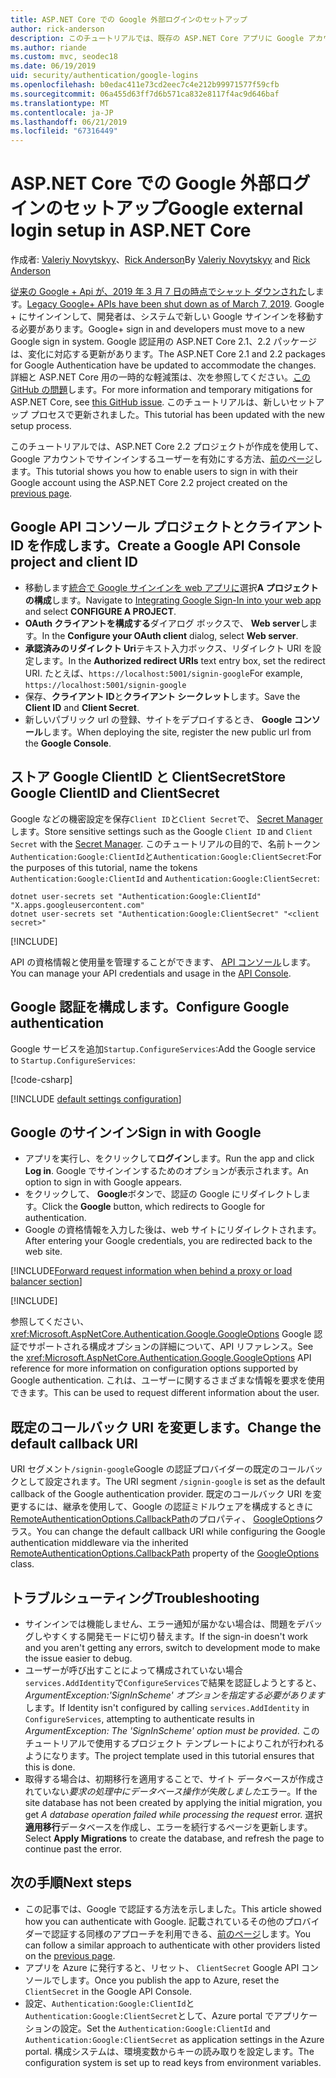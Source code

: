 ```yaml
---
title: ASP.NET Core での Google 外部ログインのセットアップ
author: rick-anderson
description: このチュートリアルでは、既存の ASP.NET Core アプリに Google アカウントのユーザー認証の統合について説明します。
ms.author: riande
ms.custom: mvc, seodec18
ms.date: 06/19/2019
uid: security/authentication/google-logins
ms.openlocfilehash: b0edac411e73cd2eec7c4e212b99971577f59cfb
ms.sourcegitcommit: 06a455d63ff7d6b571ca832e8117f4ac9d646baf
ms.translationtype: MT
ms.contentlocale: ja-JP
ms.lasthandoff: 06/21/2019
ms.locfileid: "67316449"
---
```

# <a name="google-external-login-setup-in-aspnet-core"></a><span data-ttu-id="b340b-103">ASP.NET Core での Google 外部ログインのセットアップ</span><span class="sxs-lookup"><span data-stu-id="b340b-103">Google external login setup in ASP.NET Core</span></span>

<span data-ttu-id="b340b-104">作成者: [Valeriy Novytskyy](https://github.com/01binary)、[Rick Anderson](https://twitter.com/RickAndMSFT)</span><span class="sxs-lookup"><span data-stu-id="b340b-104">By [Valeriy Novytskyy](https://github.com/01binary) and [Rick Anderson](https://twitter.com/RickAndMSFT)</span></span>

<span data-ttu-id="b340b-105">[従来の Google + Api が、2019 年 3 月 7 日の時点でシャット ダウンされた](https://developers.google.com/+/api-shutdown)します。</span><span class="sxs-lookup"><span data-stu-id="b340b-105">[Legacy Google+ APIs have been shut down as of March 7, 2019](https://developers.google.com/+/api-shutdown).</span></span> <span data-ttu-id="b340b-106">Google + にサインインして、開発者は、システムで新しい Google サインインを移動する必要があります。</span><span class="sxs-lookup"><span data-stu-id="b340b-106">Google+ sign in and developers must move to a new Google sign in system.</span></span> <span data-ttu-id="b340b-107">Google 認証用の ASP.NET Core 2.1、2.2 パッケージは、変化に対応する更新があります。</span><span class="sxs-lookup"><span data-stu-id="b340b-107">The ASP.NET Core 2.1 and 2.2 packages for Google Authentication have be updated to accommodate the changes.</span></span> <span data-ttu-id="b340b-108">詳細と ASP.NET Core 用の一時的な軽減策は、次を参照してください。[この GitHub の問題](https://github.com/aspnet/AspNetCore/issues/6486)します。</span><span class="sxs-lookup"><span data-stu-id="b340b-108">For more information and temporary mitigations for ASP.NET Core, see [this GitHub issue](https://github.com/aspnet/AspNetCore/issues/6486).</span></span> <span data-ttu-id="b340b-109">このチュートリアルは、新しいセットアップ プロセスで更新されました。</span><span class="sxs-lookup"><span data-stu-id="b340b-109">This tutorial has been updated with the new setup process.</span></span>

<span data-ttu-id="b340b-110">このチュートリアルでは、ASP.NET Core 2.2 プロジェクトが作成を使用して、Google アカウントでサインインするユーザーを有効にする方法、[前のページ](xref:security/authentication/social/index)します。</span><span class="sxs-lookup"><span data-stu-id="b340b-110">This tutorial shows you how to enable users to sign in with their Google account using the ASP.NET Core 2.2 project created on the [previous page](xref:security/authentication/social/index).</span></span>

## <a name="create-a-google-api-console-project-and-client-id"></a><span data-ttu-id="b340b-111">Google API コンソール プロジェクトとクライアント ID を作成します。</span><span class="sxs-lookup"><span data-stu-id="b340b-111">Create a Google API Console project and client ID</span></span>

* <span data-ttu-id="b340b-112">移動します[統合で Google サインインを web アプリに](https://developers.google.com/identity/sign-in/web/devconsole-project)選択**A プロジェクトの構成**します。</span><span class="sxs-lookup"><span data-stu-id="b340b-112">Navigate to [Integrating Google Sign-In into your web app](https://developers.google.com/identity/sign-in/web/devconsole-project) and select **CONFIGURE A PROJECT**.</span></span>
* <span data-ttu-id="b340b-113">**OAuth クライアントを構成する**ダイアログ ボックスで、 **Web server**します。</span><span class="sxs-lookup"><span data-stu-id="b340b-113">In the **Configure your OAuth client** dialog, select **Web server**.</span></span>
* <span data-ttu-id="b340b-114">**承認済みのリダイレクト Uri**テキスト入力ボックス、リダイレクト URI を設定します。</span><span class="sxs-lookup"><span data-stu-id="b340b-114">In the **Authorized redirect URIs** text entry box, set the redirect URI.</span></span> <span data-ttu-id="b340b-115">たとえば、`https://localhost:5001/signin-google`</span><span class="sxs-lookup"><span data-stu-id="b340b-115">For example, `https://localhost:5001/signin-google`</span></span>
* <span data-ttu-id="b340b-116">保存、**クライアント ID**と**クライアント シークレット**します。</span><span class="sxs-lookup"><span data-stu-id="b340b-116">Save the **Client ID** and **Client Secret**.</span></span>
* <span data-ttu-id="b340b-117">新しいパブリック url の登録、サイトをデプロイするとき、 **Google コンソール**します。</span><span class="sxs-lookup"><span data-stu-id="b340b-117">When deploying the site, register the new public url from the **Google Console**.</span></span>

## <a name="store-google-clientid-and-clientsecret"></a><span data-ttu-id="b340b-118">ストア Google ClientID と ClientSecret</span><span class="sxs-lookup"><span data-stu-id="b340b-118">Store Google ClientID and ClientSecret</span></span>

<span data-ttu-id="b340b-119">Google などの機密設定を保存`Client ID`と`Client Secret`で、 [Secret Manager](xref:security/app-secrets)します。</span><span class="sxs-lookup"><span data-stu-id="b340b-119">Store sensitive settings such as the Google `Client ID` and `Client Secret` with the [Secret Manager](xref:security/app-secrets).</span></span> <span data-ttu-id="b340b-120">このチュートリアルの目的で、名前トークン`Authentication:Google:ClientId`と`Authentication:Google:ClientSecret`:</span><span class="sxs-lookup"><span data-stu-id="b340b-120">For the purposes of this tutorial, name the tokens `Authentication:Google:ClientId` and `Authentication:Google:ClientSecret`:</span></span>

```console
dotnet user-secrets set "Authentication:Google:ClientId" "X.apps.googleusercontent.com"
dotnet user-secrets set "Authentication:Google:ClientSecret" "<client secret>"
```

[!INCLUDE[](~/includes/environmentVarableColon.md)]

<span data-ttu-id="b340b-121">API の資格情報と使用量を管理することができます、 [API コンソール](https://console.developers.google.com/apis/dashboard)します。</span><span class="sxs-lookup"><span data-stu-id="b340b-121">You can manage your API credentials and usage in the [API Console](https://console.developers.google.com/apis/dashboard).</span></span>

## <a name="configure-google-authentication"></a><span data-ttu-id="b340b-122">Google 認証を構成します。</span><span class="sxs-lookup"><span data-stu-id="b340b-122">Configure Google authentication</span></span>

<span data-ttu-id="b340b-123">Google サービスを追加`Startup.ConfigureServices`:</span><span class="sxs-lookup"><span data-stu-id="b340b-123">Add the Google service to `Startup.ConfigureServices`:</span></span>

[!code-csharp[](~/security/authentication/social/social-code/StartupGoogle.cs?name=snippet_ConfigureServices&highlight=10-18)]

[!INCLUDE [default settings configuration](includes/default-settings2-2.md)]

## <a name="sign-in-with-google"></a><span data-ttu-id="b340b-124">Google のサインイン</span><span class="sxs-lookup"><span data-stu-id="b340b-124">Sign in with Google</span></span>

* <span data-ttu-id="b340b-125">アプリを実行し、をクリックして**ログイン**します。</span><span class="sxs-lookup"><span data-stu-id="b340b-125">Run the app and click **Log in**.</span></span> <span data-ttu-id="b340b-126">Google でサインインするためのオプションが表示されます。</span><span class="sxs-lookup"><span data-stu-id="b340b-126">An option to sign in with Google appears.</span></span>
* <span data-ttu-id="b340b-127">をクリックして、 **Google**ボタンで、認証の Google にリダイレクトします。</span><span class="sxs-lookup"><span data-stu-id="b340b-127">Click the **Google** button, which redirects to Google for authentication.</span></span>
* <span data-ttu-id="b340b-128">Google の資格情報を入力した後は、web サイトにリダイレクトされます。</span><span class="sxs-lookup"><span data-stu-id="b340b-128">After entering your Google credentials, you are redirected back to the web site.</span></span>

[!INCLUDE[Forward request information when behind a proxy or load balancer section](includes/forwarded-headers-middleware.md)]

[!INCLUDE[](includes/chain-auth-providers.md)]

<span data-ttu-id="b340b-129">参照してください、 <xref:Microsoft.AspNetCore.Authentication.Google.GoogleOptions> Google 認証でサポートされる構成オプションの詳細について、API リファレンス。</span><span class="sxs-lookup"><span data-stu-id="b340b-129">See the <xref:Microsoft.AspNetCore.Authentication.Google.GoogleOptions> API reference for more information on configuration options supported by Google authentication.</span></span> <span data-ttu-id="b340b-130">これは、ユーザーに関するさまざまな情報を要求を使用できます。</span><span class="sxs-lookup"><span data-stu-id="b340b-130">This can be used to request different information about the user.</span></span>

## <a name="change-the-default-callback-uri"></a><span data-ttu-id="b340b-131">既定のコールバック URI を変更します。</span><span class="sxs-lookup"><span data-stu-id="b340b-131">Change the default callback URI</span></span>

<span data-ttu-id="b340b-132">URI セグメント`/signin-google`Google の認証プロバイダーの既定のコールバックとして設定されます。</span><span class="sxs-lookup"><span data-stu-id="b340b-132">The URI segment `/signin-google` is set as the default callback of the Google authentication provider.</span></span> <span data-ttu-id="b340b-133">既定のコールバック URI を変更するには、継承を使用して、Google の認証ミドルウェアを構成するときに[RemoteAuthenticationOptions.CallbackPath](/dotnet/api/microsoft.aspnetcore.authentication.remoteauthenticationoptions.callbackpath)のプロパティ、 [GoogleOptions](/dotnet/api/microsoft.aspnetcore.authentication.google.googleoptions)クラス。</span><span class="sxs-lookup"><span data-stu-id="b340b-133">You can change the default callback URI while configuring the Google authentication middleware via the inherited [RemoteAuthenticationOptions.CallbackPath](/dotnet/api/microsoft.aspnetcore.authentication.remoteauthenticationoptions.callbackpath) property of the [GoogleOptions](/dotnet/api/microsoft.aspnetcore.authentication.google.googleoptions) class.</span></span>

## <a name="troubleshooting"></a><span data-ttu-id="b340b-134">トラブルシューティング</span><span class="sxs-lookup"><span data-stu-id="b340b-134">Troubleshooting</span></span>

* <span data-ttu-id="b340b-135">サインインでは機能しません、エラー通知が届かない場合は、問題をデバッグしやすくする開発モードに切り替えます。</span><span class="sxs-lookup"><span data-stu-id="b340b-135">If the sign-in doesn't work and you aren't getting any errors, switch to development mode to make the issue easier to debug.</span></span>
* <span data-ttu-id="b340b-136">ユーザーが呼び出すことによって構成されていない場合`services.AddIdentity`で`ConfigureServices`で結果を認証しようとすると、 *ArgumentException:'SignInScheme' オプションを指定する必要があります*します。</span><span class="sxs-lookup"><span data-stu-id="b340b-136">If Identity isn't configured by calling `services.AddIdentity` in `ConfigureServices`, attempting to authenticate results in *ArgumentException: The 'SignInScheme' option must be provided*.</span></span> <span data-ttu-id="b340b-137">このチュートリアルで使用するプロジェクト テンプレートによりこれが行われるようになります。</span><span class="sxs-lookup"><span data-stu-id="b340b-137">The project template used in this tutorial ensures that this is done.</span></span>
* <span data-ttu-id="b340b-138">取得する場合は、初期移行を適用することで、サイト データベースが作成されていない*要求の処理中にデータベース操作が失敗しました*エラー。</span><span class="sxs-lookup"><span data-stu-id="b340b-138">If the site database has not been created by applying the initial migration, you get *A database operation failed while processing the request* error.</span></span> <span data-ttu-id="b340b-139">選択**適用移行**データベースを作成し、エラーを続行するページを更新します。</span><span class="sxs-lookup"><span data-stu-id="b340b-139">Select **Apply Migrations** to create the database, and refresh the page to continue past the error.</span></span>

## <a name="next-steps"></a><span data-ttu-id="b340b-140">次の手順</span><span class="sxs-lookup"><span data-stu-id="b340b-140">Next steps</span></span>

* <span data-ttu-id="b340b-141">この記事では、Google で認証する方法を示しました。</span><span class="sxs-lookup"><span data-stu-id="b340b-141">This article showed how you can authenticate with Google.</span></span> <span data-ttu-id="b340b-142">記載されているその他のプロバイダーで認証する同様のアプローチを利用できる、[前のページ](xref:security/authentication/social/index)します。</span><span class="sxs-lookup"><span data-stu-id="b340b-142">You can follow a similar approach to authenticate with other providers listed on the [previous page](xref:security/authentication/social/index).</span></span>
* <span data-ttu-id="b340b-143">アプリを Azure に発行すると、リセット、 `ClientSecret` Google API コンソールでします。</span><span class="sxs-lookup"><span data-stu-id="b340b-143">Once you publish the app to Azure, reset the `ClientSecret` in the Google API Console.</span></span>
* <span data-ttu-id="b340b-144">設定、`Authentication:Google:ClientId`と`Authentication:Google:ClientSecret`として、Azure portal でアプリケーションの設定。</span><span class="sxs-lookup"><span data-stu-id="b340b-144">Set the `Authentication:Google:ClientId` and `Authentication:Google:ClientSecret` as application settings in the Azure portal.</span></span> <span data-ttu-id="b340b-145">構成システムは、環境変数からキーの読み取りを設定します。</span><span class="sxs-lookup"><span data-stu-id="b340b-145">The configuration system is set up to read keys from environment variables.</span></span>
